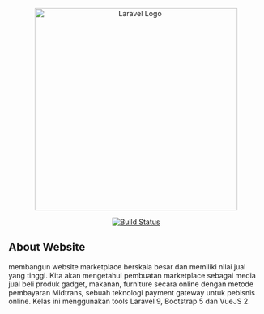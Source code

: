 <p align="center"><a href="https://laravel.com" target="_blank"><img src="https://raw.githubusercontent.com/laravel/art/master/logo-lockup/5%20SVG/2%20CMYK/1%20Full%20Color/laravel-logolockup-cmyk-red.svg" width="400" alt="Laravel Logo"></a></p>

<p align="center">
<a href="https://github.com/laravel/framework/actions"><img src="https://github.com/laravel/framework/workflows/tests/badge.svg" alt="Build Status"></a>
</p>

## About Website

membangun website marketplace berskala besar dan memiliki nilai jual yang tinggi. Kita akan mengetahui pembuatan marketplace sebagai media jual beli produk gadget, makanan, furniture secara online dengan metode pembayaran Midtrans, sebuah teknologi payment gateway untuk pebisnis online. Kelas ini menggunakan tools Laravel 9, Bootstrap 5 dan VueJS 2.
